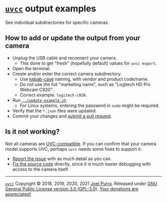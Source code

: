 # [`uvcc`](https://joelpurra.com/projects/uvcc/) output examples

See individual subdirectories for specific cameras.

## How to add or update the output from your camera

- Unplug the USB cable and reconnect your camera.
  - This done to get "fresh" (hopefully default) values for `uvcc export`.
- Open the terminal.
- Create and/or enter the correct camera subdirectory.
  - Use [kebab-case](https://en.wikipedia.org/wiki/Kebab_case) naming, with vendor and product code/name.
  - Do not use the full "marketing name", such as "Logitech HD Pro Webcam C920".
  - Correct example: `logitech-c920`.
- Run [`../update-example.sh`](./update-example.sh)
  - For Linux systems, entering the password in `sudo` might be required.
- Verify that the `*.json` files were updated.
- Commit your changes and [submit a pull request](https://github.com/joelpurra/uvcc/compare).

## Is it not working?

Not all cameras are [UVC-compatible](https://en.wikipedia.org/wiki/List_of_USB_video_class_devices). If you can confirm that your camera model supports UVC, perhaps `uvcc` needs some fixes to support it.

- [Report the issue](https://github.com/joelpurra/uvcc/issues?q=is%3Aopen) with as much detail as you can.
- [Fix the source code](../DEVELOP.md) directly, since it is much easier debugging with access to the camera itself.

---

[`uvcc`](https://joelpurra.com/projects/uvcc/) Copyright &copy; 2018, 2019, 2020, 2021 [Joel Purra](https://joelpurra.com/). Released under [GNU General Public License version 3.0 (GPL-3.0)](https://www.gnu.org/licenses/gpl.html). [Your donations are appreciated!](https://joelpurra.com/donate/)
